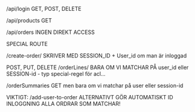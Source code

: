 /api/login GET, POST, DELETE

/api/products GET

/api/orders INGEN DIREKT ACCESS


SPECIAL ROUTE

/create-order/
  SKRIVER MED SESSION_ID + User_id om man är inloggad

POST, PUT, DELETE /orderLines/
 BARA OM VI MATCHAR PÅ user_id eller SESSION-id - typ special-regel för acl...

/orderSummaries GET men bara om vi matchar på user eller session-id







VIKTIGT:
/add-user-to-order   ALTERNATIVT GÖR AUTOMATISKT ID INLOGGNING ALLA ORDRAR SOM MATCHAR!


